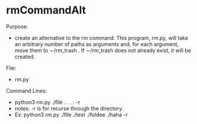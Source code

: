 # rmCommandAlt

Purpose:
- create an alternative to the rm command. This program, rm.py, will take an arbitrary number of paths as arguments and, for each argument, move them to ∼/rm_trash . If ∼/rm_trash does not already exist, it will be created.


File:
  - rm.py
  
Command Lines: 
  - python3 rm.py ./file . . . . -r 
  - notes: -r is for recurse through the directory.
  - Ex: python3 rm.py ./file ./test ./foldee ./haha -r
  
